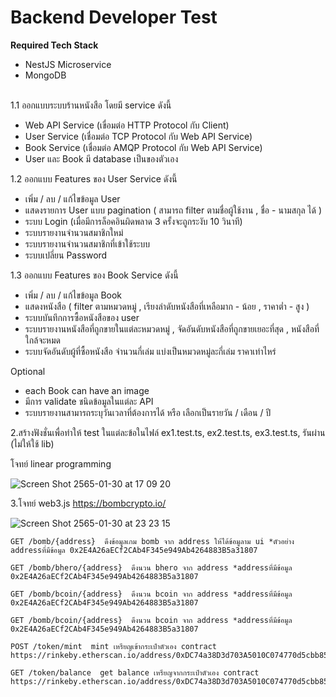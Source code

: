 # Backend Developer Test

**Required Tech Stack**

- NestJS Microservice
- MongoDB

\
1.1 ออกแบบระบบร้านหนังสือ โดยมี service ดังนี้ 
  - Web API Service (เขื่อมต่อ HTTP Protocol กับ Client)
  - User Service (เชื่อมต่อ TCP Protocol กับ Web API Service)
  - Book Service (เชื่อมต่อ AMQP Protocol กับ Web API Service)
  - User และ Book มี database เป็นของตัวเอง
    
1.2 ออกแบบ Features ของ User Service ดังนี้
  - เพิ่ม / ลบ / แก้ไขข้อมูล User
  - แสดงรายการ User แบบ pagination ( สามารถ filter ตามชื่อผู้ใช้งาน , ชื่อ - นามสกุล ได้ )
  - ระบบ Login (เมื่อมีการล็อคอินผิดพลาด 3 ครั้งจะถูกระงับ 10 วินาที)
  - ระบบรายงานจำนวนสมาชิกใหม่
  - ระบบรายงานจำนวนสมาชิกที่เข้าใช้ระบบ
  - ระบบเปลี่ยน Password

1.3 ออกแบบ Features ของ Book Service ดังนี้
  - เพิ่ม / ลบ / แก้ไขข้อมูล Book
  - แสดงหนังสือ ( filter ตามหมวดหมู่ , เรียงลำดับหนังสือที่เหลือมาก - น้อย , ราคาต่ำ - สูง )
  - ระบบบันทึกการซื้อหนังสือของ user
  - ระบบรายงานหนังสือที่ถูกขายในแต่ละหมวดหมู่ , จัดอันดับหนังสือที่ถูกขายเยอะที่สุด , หนังสือที่ใกล้จะหมด
  - ระบบจัดอันดับผู้ที่ซื้อหนังสือ จำนวนกี่เล่ม แบ่งเป็นหมวดหมู่ละกี่เล่ม ราคาเท่าไหร่
  
  Optional
- each Book can have an image
- มีการ validate ชนิดข้อมูลในแต่ละ API
- ระบบรายงานสามารถระบุวันเวลาที่ต้องการได้ หรือ เลือกเป็นรายวัน / เดือน / ปี

2.สร้างฟังชั่นเพื่อทำให้ test ในแต่ละข้อในไฟล์ ex1.test.ts, ex2.test.ts, ex3.test.ts, รันผ่าน (ไม่ให้ใช้ lib)
 
  โจทย์ linear programming

  ![Screen Shot 2565-01-30 at 17 09 20](https://user-images.githubusercontent.com/72042042/151695406-0550ab5d-2a88-4fb3-82b1-d6d127978de5.png)
  
  
3.โจทย์ web3.js  https://bombcrypto.io/
 
  ![Screen Shot 2565-01-30 at 23 23 15](https://user-images.githubusercontent.com/72042042/151707956-c6e03683-725c-45a4-a195-f30479037005.png)
  
  ```
  GET /bomb/{address}  ดึงข้อมูลเกม bomb จาก address ให้ได้ข้อมูลาม ui *ตัวอย่าง addressที่มีข้อมูล 0x2E4A26aECf2CAb4F345e949Ab4264883B5a31807
  ```
  
  ```
  GET /bomb/bhero/{address}  ดึงนวน bhero จาก address *addressที่มีข้อมูล 0x2E4A26aECf2CAb4F345e949Ab4264883B5a31807
  ```
  
  ```
  GET /bomb/bcoin/{address}  ดึงนวน bcoin จาก address *addressที่มีข้อมูล 0x2E4A26aECf2CAb4F345e949Ab4264883B5a31807
  ```
  
  ```
  GET /bomb/bcoin/{address}  ดึงนวน bcoin จาก address *addressที่มีข้อมูล 0x2E4A26aECf2CAb4F345e949Ab4264883B5a31807
  ```
  
  ```
  POST /token/mint  mint เหรียญเข้ากระเป๋าตัวเอง contract https://rinkeby.etherscan.io/address/0xDC74a38D3d703A5010C074770d5cbb853B981c50
  ```
  
  ```
  GET /token/balance  get balance เหรียญจากกระเป๋าตัวเอง contract https://rinkeby.etherscan.io/address/0xDC74a38D3d703A5010C074770d5cbb853B981c50
  ```
